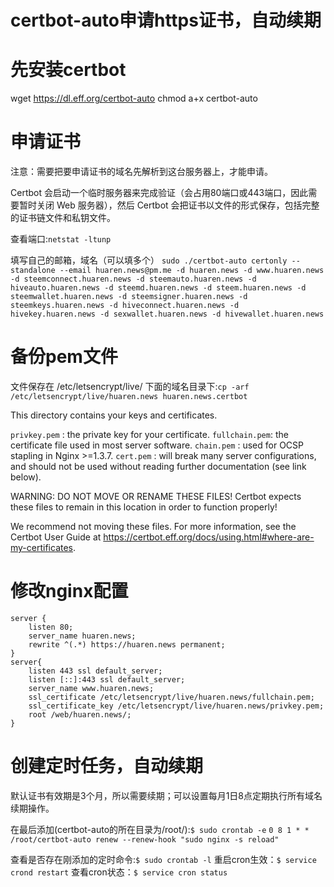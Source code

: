 <h1>certbot-auto申请https证书，自动续期</h1>

# 先安装certbot
wget https://dl.eff.org/certbot-auto
chmod a+x certbot-auto

# 申请证书
注意：需要把要申请证书的域名先解析到这台服务器上，才能申请。

Certbot 会启动一个临时服务器来完成验证（会占用80端口或443端口，因此需要暂时关闭 Web 服务器），然后 Certbot 会把证书以文件的形式保存，包括完整的证书链文件和私钥文件。


查看端口:`netstat -ltunp`

填写自己的邮箱，域名（可以填多个）
`sudo ./certbot-auto certonly --standalone --email huaren.news@pm.me -d huaren.news -d www.huaren.news -d steemconnect.huaren.news -d steemauto.huaren.news -d hiveauto.huaren.news -d steemd.huaren.news -d steem.huaren.news -d steemwallet.huaren.news -d steemsigner.huaren.news -d steemkeys.huaren.news -d hiveconnect.huaren.news -d hivekey.huaren.news -d sexwallet.huaren.news -d hivewallet.huaren.news `

# 备份pem文件
文件保存在 /etc/letsencrypt/live/ 下面的域名目录下:`cp -arf /etc/letsencrypt/live/huaren.news huaren.news.certbot`

This directory contains your keys and certificates.

`privkey.pem`  : the private key for your certificate.
`fullchain.pem`: the certificate file used in most server software.
`chain.pem`    : used for OCSP stapling in Nginx >=1.3.7.
`cert.pem`     : will break many server configurations, and should not be used
                 without reading further documentation (see link below).

WARNING: DO NOT MOVE OR RENAME THESE FILES!
         Certbot expects these files to remain in this location in order
         to function properly!

We recommend not moving these files. For more information, see the Certbot
User Guide at https://certbot.eff.org/docs/using.html#where-are-my-certificates.

# 修改nginx配置
```
server {
    listen 80;
    server_name huaren.news;
    rewrite ^(.*) https://huaren.news permanent;
}
server{
    listen 443 ssl default_server;
    listen [::]:443 ssl default_server;
    server_name www.huaren.news;
    ssl_certificate /etc/letsencrypt/live/huaren.news/fullchain.pem;
    ssl_certificate_key /etc/letsencrypt/live/huaren.news/privkey.pem;
    root /web/huaren.news/;
}
```

# 创建定时任务，自动续期
默认证书有效期是3个月，所以需要续期；可以设置每月1日8点定期执行所有域名续期操作。

在最后添加(certbot-auto的所在目录为/root/):`$ sudo crontab -e`
`0 8 1 * * /root/certbot-auto renew --renew-hook "sudo nginx -s reload"`

查看是否存在刚添加的定时命令:`$ sudo crontab -l`
重启cron生效：`$ service crond restart`
查看cron状态：`$ service cron status`

